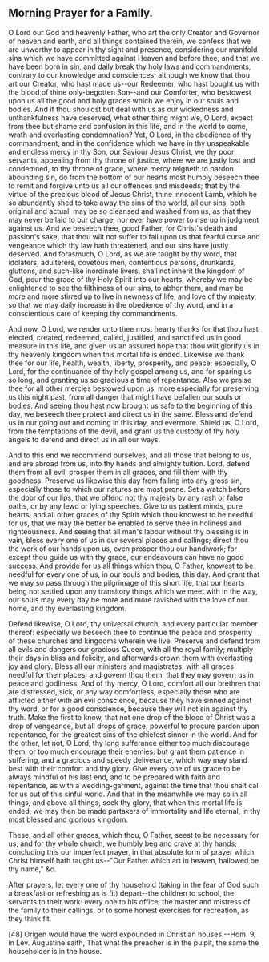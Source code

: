 ## Morning Prayer for a Family.

O Lord our God and heavenly Father, who art the only Creator and
Governor of heaven and earth, and all things contained therein, we
confess that we are unworthy to appear in thy sight and presence,
considering our manifold sins which we have committed against Heaven
and before thee; and that we have been born in sin, and daily break thy
holy laws and commandments, contrary to our knowledge and consciences;
although we know that thou art our Creator, who hast made us--our
Redeemer, who hast bought us with the blood of thine only-begotten
Son--and our Comforter, who bestowest upon us all the good and holy
graces which we enjoy in our souls and bodies. And if thou shouldst but
deal with us as our wickedness and unthankfulness have deserved, what
other thing might we, O Lord, expect from thee but shame and confusion
in this life, and in the world to come, wrath and everlasting
condemnation? Yet, O Lord, in the obedience of thy commandment, and in
the confidence which we have in thy unspeakable and endless mercy in
thy Son, our Saviour Jesus Christ, we thy poor servants, appealing from
thy throne of justice, where we are justly lost and condemned, to thy
throne of grace, where mercy reigneth to pardon abounding sin, do from
the bottom of our hearts most humbly beseech thee to remit and forgive
unto us all our offences and misdeeds; that by the virtue of the
precious blood of Jesus Christ, thine innocent Lamb, which he so
abundantly shed to take away the sins of the world, all our sins, both
original and actual, may be so cleansed and washed from us, as that
they may never be laid to our charge, nor ever have power to rise up in
judgment against us. And we beseech thee, good Father, for Christ's
death and passion's sake, that thou wilt not suffer to fall upon us
that fearful curse and vengeance which thy law hath threatened, and our
sins have justly deserved. And forasmuch, O Lord, as we are taught by
thy word, that idolaters, adulterers, covetous men, contentious
persons, drunkards, gluttons, and such-like inordinate livers, shall
not inherit the kingdom of God, pour the grace of thy Holy Spirit into
our hearts, whereby we may be enlightened to see the filthiness of our
sins, to abhor them, and may be more and more stirred up to live in
newness of life, and love of thy majesty, so that we may daily increase
in the obedience of thy word, and in a conscientious care of keeping
thy commandments.

And now, O Lord, we render unto thee most hearty thanks for that thou
hast elected, created, redeemed, called, justified, and sanctified us
in good measure in this life, and given us an assured hope that thou
wilt glorify us in thy heavenly kingdom when this mortal life is ended.
Likewise we thank thee for our life, health, wealth, liberty,
prosperity, and peace; especially, O Lord, for the continuance of thy
holy gospel among us, and for sparing us so long, and granting us so
gracious a time of repentance. Also we praise thee for all other
mercies bestowed upon us, more especially for preserving us this night
past, from all danger that might have befallen our souls or bodies. And
seeing thou hast now brought us safe to the beginning of this day, we
beseech thee protect and direct us in the same. Bless and defend us in
our going out and coming in this day, and evermore. Shield us, O Lord,
from the temptations of the devil, and grant us the custody of thy holy
angels to defend and direct us in all our ways.

And to this end we recommend ourselves, and all those that belong to
us, and are abroad from us, into thy hands and almighty tuition. Lord,
defend them from all evil, prosper them in all graces, and fill them
with thy goodness. Preserve us likewise this day from falling into any
gross sin, especially those to which our natures are most prone. Set a
watch before the door of our lips, that we offend not thy majesty by
any rash or false oaths, or by any lewd or lying speeches. Give to us
patient minds, pure hearts, and all other graces of thy Spirit which
thou knowest to be needful for us, that we may the better be enabled to
serve thee in holiness and righteousness. And seeing that all man's
labour without thy blessing is in vain, bless every one of us in our
several places and callings; direct thou the work of our hands upon us,
even prosper thou our handiwork; for except thou guide us with thy
grace, our endeavours can have no good success. And provide for us all
things which thou, O Father, knowest to be needful for every one of us,
in our souls and bodies, this day. And grant that we may so pass
through the pilgrimage of this short life, that our hearts being not
settled upon any transitory things which we meet with in the way, our
souls may every day be more and more ravished with the love of our
home, and thy everlasting kingdom.

Defend likewise, O Lord, thy universal church, and every particular
member thereof: especially we beseech thee to continue the peace and
prosperity of these churches and kingdoms wherein we live. Preserve and
defend from all evils and dangers our gracious Queen, with all the
royal family; multiply their days in bliss and felicity, and afterwards
crown them with everlasting joy and glory. Bless all our ministers and
magistrates, with all graces needful for their places; and govern thou
them, that they may govern us in peace and godliness. And of thy mercy,
O Lord, comfort all our brethren that are distressed, sick, or any way
comfortless, especially those who are afflicted either with an evil
conscience, because they have sinned against thy word, or for a good
conscience, because they will not sin against thy truth. Make the first
to know, that not one drop of the blood of Christ was a drop of
vengeance, but all drops of grace, powerful to procure pardon upon
repentance, for the greatest sins of the chiefest sinner in the world.
And for the other, let not, O Lord, thy long sufferance either too much
discourage them, or too much encourage their enemies: but grant them
patience in suffering, and a gracious and speedy deliverance, which way
may stand best with their comfort and thy glory. Give every one of us
grace to be always mindful of his last end, and to be prepared with
faith and repentance, as with a wedding-garment, against the time that
thou shalt call for us out of this sinful world. And that in the
meanwhile we may so in all things, and above all things, seek thy
glory, that when this mortal life is ended, we may then be made
partakers of immortality and life eternal, in thy most blessed and
glorious kingdom.

These, and all other graces, which thou, O Father, seest to be
necessary for us, and for thy whole church, we humbly beg and crave at
thy hands; concluding this our imperfect prayer, in that absolute form
of prayer which Christ himself hath taught us--"Our Father which art in
heaven, hallowed be thy name," &c.

After prayers, let every one of thy household (taking in the fear of
God such a breakfast or refreshing as is fit) depart--the children to
school, the servants to their work: every one to his office, the master
and mistress of the family to their callings, or to some honest
exercises for recreation, as they think fit.

[48] Origen would have the word expounded in Christian houses.--Hom. 9,
in Lev. Augustine saith, That what the preacher is in the pulpit, the
same the householder is in the house.
